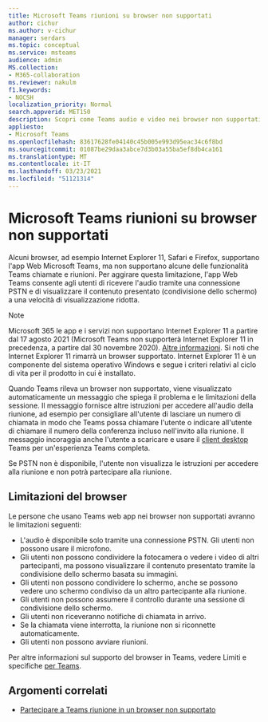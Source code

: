 ```yaml
---
title: Microsoft Teams riunioni su browser non supportati
author: cichur
ms.author: v-cichur
manager: serdars
ms.topic: conceptual
ms.service: msteams
audience: admin
MS.collection:
- M365-collaboration
ms.reviewer: nakulm
f1.keywords:
- NOCSH
localization_priority: Normal
search.appverid: MET150
description: Scopri come Teams audio e video nei browser non supportati.
appliesto:
- Microsoft Teams
ms.openlocfilehash: 83617628fe04140c45b005e993d95eac34c6f8bd
ms.sourcegitcommit: 01087be29daa3abce7d3b03a55ba5ef8db4ca161
ms.translationtype: MT
ms.contentlocale: it-IT
ms.lasthandoff: 03/23/2021
ms.locfileid: "51121314"
---
```

# <a name="microsoft-teams-meetings-on-unsupported-browsers"></a>Microsoft Teams riunioni su browser non supportati

Alcuni browser, ad esempio Internet Explorer 11, Safari e Firefox, supportano l'app Web Microsoft Teams, ma non supportano alcune delle funzionalità Teams chiamate e riunioni. Per aggirare questa limitazione, l'app Web Teams consente agli utenti di ricevere l'audio tramite una connessione PSTN e di visualizzare il contenuto presentato (condivisione dello schermo) a una velocità di visualizzazione ridotta.

> [!Note]
> Microsoft 365 le app e i servizi non supportano Internet Explorer 11 a partire dal 17 agosto 2021 (Microsoft Teams non supporterà Internet Explorer 11 in precedenza, a partire dal 30 novembre 2020). [Altre informazioni](https://aka.ms/AA97tsw). Si noti che Internet Explorer 11 rimarrà un browser supportato. Internet Explorer 11 è un componente del [](/lifecycle/faq/internet-explorer-microsoft-edge) sistema operativo Windows e segue i criteri relativi al ciclo di vita per il prodotto in cui è installato.

Quando Teams rileva un browser non supportato, viene visualizzato automaticamente un messaggio che spiega il problema e le limitazioni della sessione. Il messaggio fornisce altre istruzioni per accedere all'audio della riunione, ad esempio per consigliare all'utente di lasciare un numero di chiamata in modo che Teams possa chiamare l'utente o indicare all'utente di chiamare il numero della conferenza incluso nell'invito alla riunione. Il messaggio incoraggia anche l'utente a scaricare e usare il [client desktop](https://teams.microsoft.com/downloads) Teams per un'esperienza Teams completa.

Se PSTN non è disponibile, l'utente non visualizza le istruzioni per accedere alla riunione e non potrà partecipare alla riunione.

## <a name="browser-limitations"></a>Limitazioni del browser

Le persone che usano Teams web app nei browser non supportati avranno le limitazioni seguenti:

- L'audio è disponibile solo tramite una connessione PSTN. Gli utenti non possono usare il microfono.
- Gli utenti non possono condividere la fotocamera o vedere i video di altri partecipanti, ma possono visualizzare il contenuto presentato tramite la condivisione dello schermo basata su immagini.
- Gli utenti non possono condividere lo schermo, anche se possono vedere uno schermo condiviso da un altro partecipante alla riunione.
- Gli utenti non possono assumere il controllo durante una sessione di condivisione dello schermo.
- Gli utenti non riceveranno notifiche di chiamata in arrivo.
- Se la chiamata viene interrotta, la riunione non si riconnette automaticamente.
- Gli utenti non possono avviare riunioni.

Per altre informazioni sul supporto del browser in Teams, vedere Limiti e specifiche [per Teams](./limits-specifications-teams.md#browsers).

## <a name="related-topics"></a>Argomenti correlati

- [Partecipare a Teams riunione in un browser non supportato](https://support.office.com/article/daafdd3c-ac7a-4855-871b-9113bad15907)